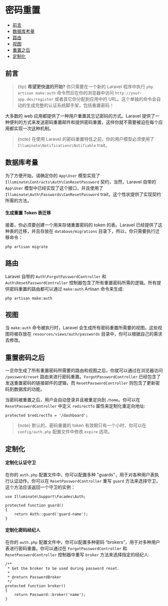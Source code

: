 # 密码重置

- [前言](#introduction)
- [数据库考量](#resetting-database)
- [路由](#resetting-routing)
- [视图](#resetting-views)
- [重置之后](#after-resetting-passwords)
- [定制化](#password-customization)

<a name="introduction"></a>
## 前言

> {tip} **希望更快速的开始?** 你只需要在一个新的 Laravel 程序中执行 `php artisan make:auth` 命令然后在你的浏览器中访问 `http://your-app.dev/register` 或者其它你分配到应用中的 URL。这个单独的命令会自动的生成完整的认证系统脚手架，包括重置密码！

大多数的 web 应用都提供了一种用户重置其忘记密码的方式。Laravel 提供了一种便利的方式来发送密码重置邮件和提供密码重置，这样你就不需要被迫在每个应用都实现一次这种机制。

> {note} 在使用 Laravel 的密码重置特性之前，你的用户模型必须使用了 `Illuminate\Notifications\Notifiable` trait。

<a name="resetting-database"></a>
## 数据库考量

为了方便开始，请确定你的 `App\User` 模型实现了 `Illuminate\Contracts\Auth\CanResetPassword` 契约，当然，Laravel 自带的 `App\User` 模型中已经实现了这个接口，并且使用了 `Illuminate\Auth\Passwords\CanResetPassword` trait，这个性状提供了实现契约所需的方法。

#### 生成重置 Token 表迁移

接着，你必须要创建一个用来存储重置密码的 token 的表。Laravel 已经提供了这种表的迁移，并且存放在 `database/migrations` 目录下，所以，你只需要执行迁移命令：

    php artisan migrate

<a name="resetting-routing"></a>
## 路由

Laravel 自带的 `Auth\ForgotPasswordController` 和 `Auth\ResetPasswordController`  控制器包含了所有重置密码所需的逻辑。所有提供密码重置的路由都可以通过 `make:auth` Artisan 命令来生成:

    php artisan make:auth

<a name="resetting-views"></a>
## 视图

当 `make:auth` 命令被执行时，Laravel 会生成所有密码重置所需要的视图。这些视图将被存放在 `resources/views/auth/passwords` 目录中，你可以根据自己的需求去修改。

<a name="after-resetting-passwords"></a>
## 重置密码之后

一旦你生成了所有重置密码所需要的路由和视图之后，你就可以通过在浏览器访问 `/password/reset` 路由来进行密码重置。`ForgotPasswordController` 已经包含了发送重置密码的链接邮件的逻辑，而 `ResetPasswordController` 则包含了更新密码到数据库的功能。

当密码被重置之后，用户会自动登录并且被重定向到 `/home`。你可以在 `ResetPasswordController` 中定义 `redirectTo` 属性来定制化重定向地址:

    protected $redirectTo = '/dashboard';

> {note} 默认的，密码重置的 token 有效期只有一个小时，你可以在 `config/auth.php` 配置文件中修改 `expire` 选项。

<a name="password-customization"></a>
## 定制化

#### 定制化认证守卫

在你的 `auth.php` 配置文件中，你可以配置多种 "guards"，用于对各种用户表执行认证动作。你可以在 `ResetPasswordController` 重写 `guard` 方法来选择守卫，这个方法应该返回一个守卫的实例：

    use Illuminate\Support\Facades\Auth;

    protected function guard()
    {
        return Auth::guard('guard-name');
    }

#### 定制化密码经纪人


在你的 `auth.php` 配置文件中，你可以配置多种密码 “brokers”，用于对多种用户表进行密码重置。你可以通过在 `ForgotPasswordController` 和 `ResetPasswordController` 控制器中重写 `broker` 方法来选择指定的经纪人:

    /**
     * Get the broker to be used during password reset.
     *
     * @return PasswordBroker
     */
    protected function broker()
    {
        return Password::broker('name');
    }
